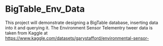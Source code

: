 # BigTable_Env_Data

This project will demonstrate designing a BigTable database, inserting data into it and querying it. The Environment Sensor Telementry tweer data is taken from Kaggle at https://www.kaggle.com/datasets/garystafford/environmental-sensor-
